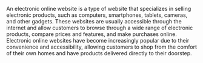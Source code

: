 An electronic online website is a type of website that specializes in selling electronic products, such as computers, smartphones, tablets, cameras, and other gadgets. These websites are usually accessible through the internet and allow customers to browse through a wide range of electronic products, compare prices and features, and make purchases online. Electronic online websites have become increasingly popular due to their convenience and accessibility, allowing customers to shop from the comfort of their own homes and have products delivered directly to their doorstep.
